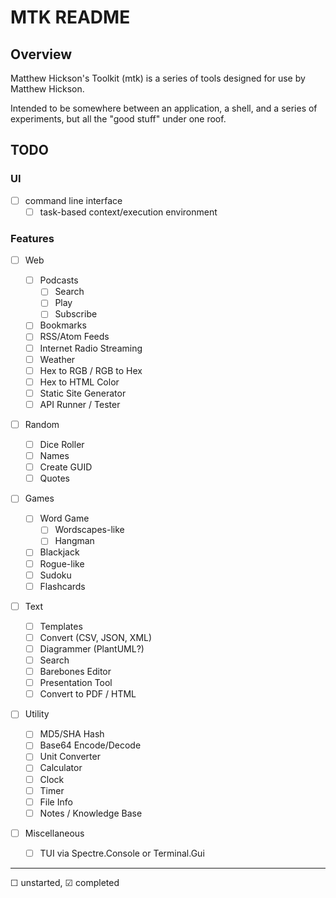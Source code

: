 # MTK README

## Overview

Matthew Hickson's Toolkit (mtk) is a series of tools designed for use by Matthew Hickson.

Intended to be somewhere between an application, a shell, and a series of experiments, but all the "good stuff" under one roof.

## TODO

### UI

- &#9744; command line interface
    - &#9744; task-based context/execution environment

### Features

- &#9744; Web
    - &#9744; Podcasts
        - &#9744; Search
        - &#9744; Play
        - &#9744; Subscribe
    - &#9744; Bookmarks
    - &#9744; RSS/Atom Feeds
    - &#9744; Internet Radio Streaming
    - &#9744; Weather
    - &#9744; Hex to RGB / RGB to Hex
    - &#9744; Hex to HTML Color
    - &#9744; Static Site Generator
    - &#9744; API Runner / Tester

- &#9744; Random
    - &#9744; Dice Roller
    - &#9744; Names
    - &#9744; Create GUID
    - &#9744; Quotes

- &#9744; Games
    - &#9744; Word Game
        - &#9744; Wordscapes-like
        - &#9744; Hangman
    - &#9744; Blackjack
    - &#9744; Rogue-like
    - &#9744; Sudoku
    - &#9744; Flashcards

- &#9744; Text
    - &#9744; Templates
    - &#9744; Convert (CSV, JSON, XML)
    - &#9744; Diagrammer (PlantUML?)
    - &#9744; Search
    - &#9744; Barebones Editor
    - &#9744; Presentation Tool
    - &#9744; Convert to PDF / HTML

- &#9744; Utility
    - &#9744; MD5/SHA Hash
    - &#9744; Base64 Encode/Decode
    - &#9744; Unit Converter
    - &#9744; Calculator
    - &#9744; Clock
    - &#9744; Timer
    - &#9744; File Info
    - &#9744; Notes / Knowledge Base

- &#9744; Miscellaneous
    - &#9744; TUI via Spectre.Console or Terminal.Gui

---

&#9744; unstarted, &#9745; completed
